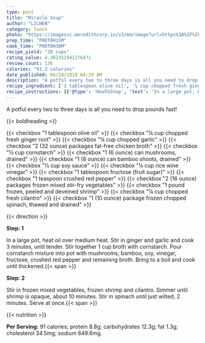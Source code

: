 ```yaml
---
type: post
title: "Miracle Soup"
author: "LILHEN"
category: lunch
photo: "https://imagesvc.meredithcorp.io/v3/mm/image?url=https%3A%2F%2Fimages.media-allrecipes.com%2Fuserphotos%2F500650.jpg"
prep_time: "P0DT0H15M"
cook_time: "P0DT0H30M"
recipe_yield: "20 cups"
rating_value: 4.382352941176471
review_count: 136
calories: "91.3 calories"
date_published: 04/24/2019 04:29 AM
description: "A potful every two to three days is all you need to drop pounds fast!"
recipe_ingredient: ['1 tablespoon olive oil', '¼ cup chopped fresh ginger root', '¼ cup chopped garlic', '2 (32 ounce) packages fat-free chicken broth', '½ cup cornstarch', '1 (6 ounce) can mushrooms, drained', '1 (8 ounce) can bamboo shoots, drained', '½ cup soy sauce', '¼ cup rice wine vinegar', '1 tablespoon fructose (fruit sugar)', '1 teaspoon crushed red pepper', '2 (16 ounce) packages frozen mixed stir-fry vegetables', '1 pound frozen, peeled and deveined shrimp', '¼ cup chopped fresh cilantro', '1 (10 ounce) package frozen chopped spinach, thawed and drained']
recipe_instructions: [{'@type': 'HowToStep', 'text': 'In a large pot, heat oil over medium heat.  Stir in ginger and garlic and cook 3 minutes, until tender.  Stir together 1 cup broth with cornstarch.  Pour cornstarch mixture into pot with mushrooms, bamboo, soy, vinegar, fructose, crushed red pepper and remaining broth.  Bring to a boil and cook until thickened.\n'}, {'@type': 'HowToStep', 'text': 'Stir in frozen mixed vegetables, frozen shrimp and cilantro.  Simmer until shrimp is opaque, about 10 minutes.  Stir in spinach until just wilted, 2 minutes.  Serve at once.\n'}]
---
```


A potful every two to three days is all you need to drop pounds fast! 

{{< boldheading >}}

{{< checkbox "1 tablespoon olive oil" >}}
{{< checkbox "¼ cup chopped fresh ginger root" >}}
{{< checkbox "¼ cup chopped garlic" >}}
{{< checkbox "2 (32 ounce) packages fat-free chicken broth" >}}
{{< checkbox "½ cup cornstarch" >}}
{{< checkbox "1 (6 ounce) can mushrooms, drained" >}}
{{< checkbox "1 (8 ounce) can bamboo shoots, drained" >}}
{{< checkbox "½ cup soy sauce" >}}
{{< checkbox "¼ cup rice wine vinegar" >}}
{{< checkbox "1 tablespoon fructose (fruit sugar)" >}}
{{< checkbox "1 teaspoon crushed red pepper" >}}
{{< checkbox "2 (16 ounce) packages frozen mixed stir-fry vegetables" >}}
{{< checkbox "1 pound frozen, peeled and deveined shrimp" >}}
{{< checkbox "¼ cup chopped fresh cilantro" >}}
{{< checkbox "1 (10 ounce) package frozen chopped spinach, thawed and drained" >}}


{{< direction >}}

**Step: 1**

In a large pot, heat oil over medium heat.  Stir in ginger and garlic and cook 3 minutes, until tender.  Stir together 1 cup broth with cornstarch.  Pour cornstarch mixture into pot with mushrooms, bamboo, soy, vinegar, fructose, crushed red pepper and remaining broth.  Bring to a boil and cook until thickened.{{< span >}}

**Step: 2**

Stir in frozen mixed vegetables, frozen shrimp and cilantro.  Simmer until shrimp is opaque, about 10 minutes.  Stir in spinach until just wilted, 2 minutes.  Serve at once.{{< span >}}

{{< nutrition >}}

**Per Serving:** 91 calories; protein 8.8g; carbohydrates 12.3g; fat 1.3g; cholesterol 34.5mg; sodium 649.6mg.